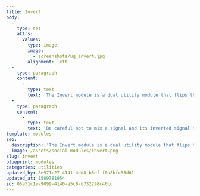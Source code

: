 ```yaml
---
title: Invert
body:
  -
    type: set
    attrs:
      values:
        type: image
        image:
          - screenshots/ug_invert.jpg
        alignment: left
  -
    type: paragraph
    content:
      -
        type: text
        text: 'The Invert module is a dual utility module that flips the polarity of an audio or control signal. All positive voltages from the input signal will be negative in the output signal and all negative voltages will be positive.'
  -
    type: paragraph
    content:
      -
        type: text
        text: 'Be careful not to mix a signal and its inverted signal together at the same amplitude or they will completely cancel each other out!'
template: modules
seo:
  description: 'The Invert module is a dual utility module that flips the polarity of an audio or control signal.'
  image: /assets/social-modules/invert.png
slug: invert
blueprint: modules
categories: utilities
updated_by: 8e971c27-4141-4dd8-b8ef-f0a8bfc35d61
updated_at: 1589781954
id: 05a51c1e-9099-4140-a5c8-d732298c40cd
---
```

